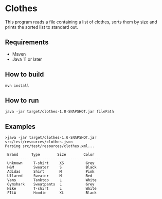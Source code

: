 # Clothes
This program reads a file containing a list of clothes, sorts them by size and prints the sorted list to standard out.

## Requirements
- Maven
- Java 11 or later

## How to build
`mvn install`

## How to run
`java -jar target/clothes-1.0-SNAPSHOT.jar filePath`

## Examples
```
>java -jar target/clothes-1.0-SNAPSHOT.jar src/test/resources/clothes.json
Parsing src/test/resources/clothes.xml...
 
 Brand		Type		Size		Color
 -------------------------------------------
 Unknown     T-shirt     XS          Grey        
 H&M         Sweater     S           Black       
 Adidas      Shirt       M           Pink        
 Ullared     Sweater     M           Red         
 Vans        Tanktop     L           White       
 Gymshark    Sweatpants  L           Grey        
 Nike        T-shirt     L           White       
 FILA        Hoodie      XL          Black
 ```
 



